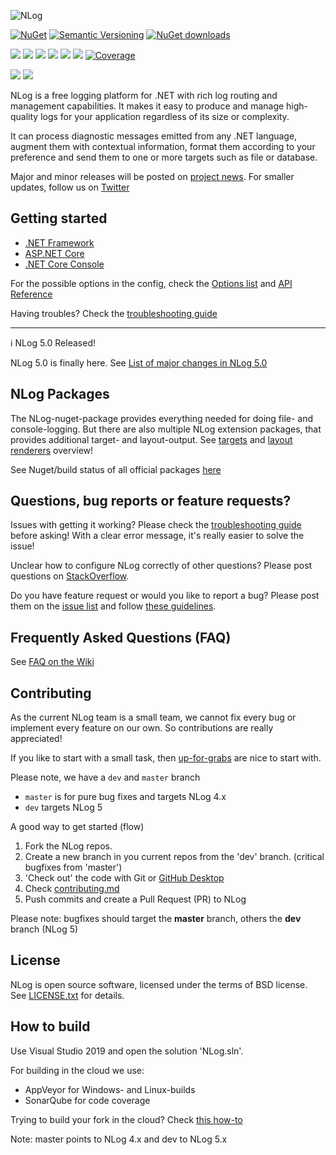 ![NLog](https://raw.githubusercontent.com/NLog/NLog.github.io/master/images/NLog-logo-only_small.png)

<!--[![Pre-release version](https://img.shields.io/nuget/vpre/NLog.svg)](https://www.nuget.org/packages/NLog)-->
[![NuGet](https://img.shields.io/nuget/v/nlog.svg)](https://www.nuget.org/packages/NLog)
[![Semantic Versioning](https://img.shields.io/badge/semver-2.0.0-3D9FE0.svg)](https://semver.org/)
[![NuGet downloads](https://img.shields.io/nuget/dt/NLog.svg)](https://www.nuget.org/packages/NLog)
<!--[![StackOverflow](https://img.shields.io/stackexchange/stackoverflow/t/nlog.svg?maxAge=2592000&label=stackoverflow)](https://stackoverflow.com/questions/tagged/nlog) -->


[![](https://sonarcloud.io/api/project_badges/measure?project=nlog2&metric=ncloc&branch=dev)](https://sonarcloud.io/dashboard/?id=nlog2&branch=dev) 
[![](https://sonarcloud.io/api/project_badges/measure?project=nlog2&metric=bugs&branch=dev)](https://sonarcloud.io/dashboard/?id=nlog2&branch=dev) 
[![](https://sonarcloud.io/api/project_badges/measure?project=nlog2&metric=vulnerabilities&branch=dev)](https://sonarcloud.io/dashboard/?id=nlog2&branch=dev) 
[![](https://sonarcloud.io/api/project_badges/measure?project=nlog2&metric=code_smells&branch=dev)](https://sonarcloud.io/project/issues?id=nlog2&resolved=false&types=CODE_SMELL&branch=dev) 
[![](https://sonarcloud.io/api/project_badges/measure?project=nlog2&metric=duplicated_lines_density&branch=dev)](https://sonarcloud.io/component_measures/domain/Duplications?id=nlog2&branch=dev) 
[![](https://sonarcloud.io/api/project_badges/measure?project=nlog2&metric=sqale_debt_ratio&branch=dev)](https://sonarcloud.io/dashboard/?id=nlog2&branch=dev) 
[![Coverage](https://sonarcloud.io/api/project_badges/measure?project=nlog2&metric=coverage&branch=dev)](https://sonarcloud.io/dashboard?id=nlog2&branch=dev)



[![](https://img.shields.io/badge/Docs-GitHub%20wiki-brightgreen)](https://github.com/NLog/NLog/wiki)
[![](https://img.shields.io/badge/Troubleshoot-Guide-orange)](https://github.com/nlog/nlog/wiki/Logging-troubleshooting)


NLog is a free logging platform for .NET with rich log routing and management
capabilities. It makes it easy to produce and manage high-quality logs for
your application regardless of its size or complexity.

It can process diagnostic messages emitted from any .NET language, augment
them with contextual information, format them according to your preference
and send them to one or more targets such as file or database.

Major and minor releases will be posted on [project news](https://nlog-project.org/archives/). For smaller updates, follow us on [Twitter](https://twitter.com/NLogOfficial)


Getting started
---

  * [.NET Framework](https://github.com/NLog/NLog/wiki/Tutorial)
  * [ASP.NET Core](https://github.com/NLog/NLog/wiki/Getting-started-with-ASP.NET-Core-6)
  * [.NET Core Console](https://github.com/NLog/NLog/wiki/Getting-started-with-.NET-Core-2---Console-application)

For the possible options in the config, check the [Options list](https://nlog-project.org/config/) and [API Reference](https://nlog-project.org/documentation/)

Having troubles? Check the [troubleshooting guide](https://github.com/NLog/NLog/wiki/Logging-troubleshooting)



-----

 ℹ️ NLog 5.0 Released!

 NLog 5.0 is finally here. See [List of major changes in NLog 5.0](https://nlog-project.org/2021/08/25/nlog-5-0-preview1-ready.html)

NLog Packages
---
The NLog-nuget-package provides everything needed for doing file- and console-logging. But there are also multiple NLog extension packages,
that provides additional target- and layout-output. See [targets](https://nlog-project.org/config/?tab=targets) and [layout renderers](https://nlog-project.org/config/?tab=layout-renderers) overview!

See Nuget/build status of all official packages [here](https://github.com/NLog/NLog/blob/dev/packages-and-status.md)


Questions, bug reports or feature requests?
---
Issues with getting it working? 
Please check the [troubleshooting guide](https://github.com/NLog/NLog/wiki/Logging-troubleshooting)  before asking! With a clear error message, it's really easier to solve the issue! 

Unclear how to configure NLog correctly of other questions? Please post questions on [StackOverflow](https://stackoverflow.com/).

Do you have feature request or would you like to report a bug? Please post them on the [issue list](https://github.com/NLog/NLog/issues) and follow [these guidelines](.github/CONTRIBUTING.md).


Frequently Asked Questions (FAQ)
---
See [FAQ on the Wiki](https://github.com/NLog/NLog/wiki/faq)


Contributing
---
As the current NLog team is a small team, we cannot fix every bug or implement every feature on our own. So contributions are really appreciated!

If you like to start with a small task, then
[up-for-grabs](https://github.com/NLog/NLog/issues?utf8=%E2%9C%93&q=is%3Aopen+is%3Aissue+label%3Aup-for-grabs+-label%3A%22almost+ready%22+)  are nice to start with.

Please note, we have a `dev` and `master` branch

- `master` is for pure bug fixes and targets NLog 4.x
- `dev` targets NLog 5


A good way to get started (flow)


1. Fork the NLog repos.
1. Create a new branch in you current repos from the 'dev' branch. (critical bugfixes from 'master')
1. 'Check out' the code with Git or [GitHub Desktop](https://desktop.github.com/)
1. Check [contributing.md](.github/CONTRIBUTING.md#sync-projects)
1. Push commits and create a Pull Request (PR) to NLog

Please note: bugfixes should target the **master** branch, others the **dev** branch (NLog 5)


License
---
NLog is open source software, licensed under the terms of BSD license.
See [LICENSE.txt](LICENSE.txt) for details.


How to build
---
Use Visual Studio 2019 and open the solution 'NLog.sln'.

For building in the cloud we use:
- AppVeyor for Windows- and Linux-builds
- SonarQube for code coverage

Trying to build your fork in the cloud? Check [this how-to](howto-build-your-fork.md)

Note: master points to NLog 4.x and dev to NLog 5.x

